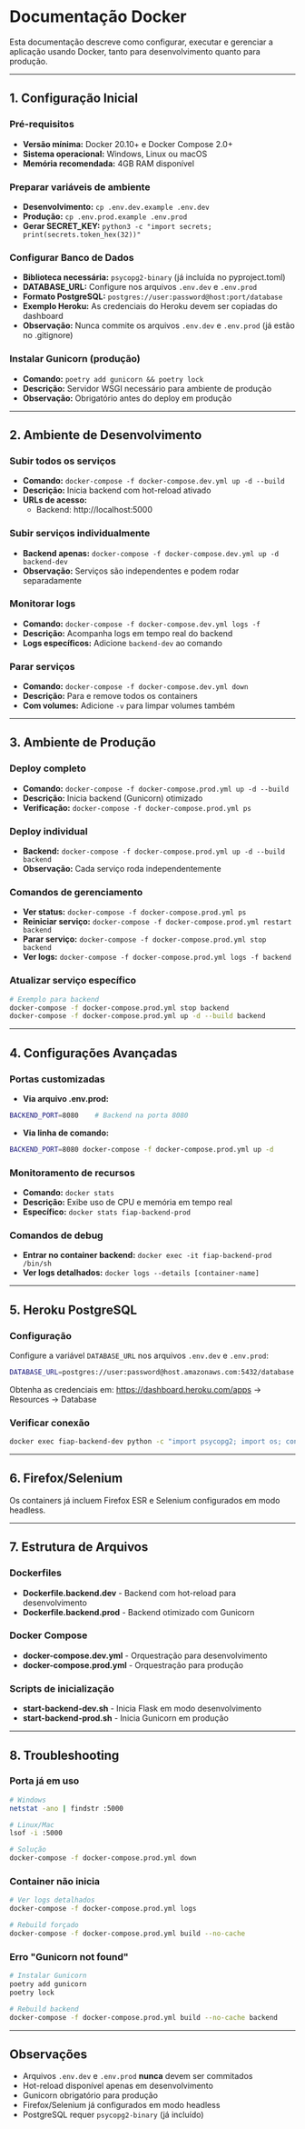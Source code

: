 # Documentação Docker

Esta documentação descreve como configurar, executar e gerenciar a aplicação usando Docker, tanto para desenvolvimento quanto para produção.

---

## 1. Configuração Inicial

### Pré-requisitos
- **Versão mínima:** Docker 20.10+ e Docker Compose 2.0+
- **Sistema operacional:** Windows, Linux ou macOS
- **Memória recomendada:** 4GB RAM disponível

### Preparar variáveis de ambiente
- **Desenvolvimento:** `cp .env.dev.example .env.dev`
- **Produção:** `cp .env.prod.example .env.prod`
- **Gerar SECRET_KEY:** `python3 -c "import secrets; print(secrets.token_hex(32))"`

### Configurar Banco de Dados
- **Biblioteca necessária:** `psycopg2-binary` (já incluída no pyproject.toml)
- **DATABASE_URL:** Configure nos arquivos `.env.dev` e `.env.prod`
- **Formato PostgreSQL:** `postgres://user:password@host:port/database`
- **Exemplo Heroku:** As credenciais do Heroku devem ser copiadas do dashboard
- **Observação:** Nunca commite os arquivos `.env.dev` e `.env.prod` (já estão no .gitignore)

### Instalar Gunicorn (produção)
- **Comando:** `poetry add gunicorn && poetry lock`
- **Descrição:** Servidor WSGI necessário para ambiente de produção
- **Observação:** Obrigatório antes do deploy em produção

---

## 2. Ambiente de Desenvolvimento

### Subir todos os serviços
- **Comando:** `docker-compose -f docker-compose.dev.yml up -d --build`
- **Descrição:** Inicia backend com hot-reload ativado
- **URLs de acesso:**
  - Backend: http://localhost:5000

### Subir serviços individualmente
- **Backend apenas:** `docker-compose -f docker-compose.dev.yml up -d backend-dev`
- **Observação:** Serviços são independentes e podem rodar separadamente

### Monitorar logs
- **Comando:** `docker-compose -f docker-compose.dev.yml logs -f`
- **Descrição:** Acompanha logs em tempo real do backend
- **Logs específicos:** Adicione `backend-dev` ao comando

### Parar serviços
- **Comando:** `docker-compose -f docker-compose.dev.yml down`
- **Descrição:** Para e remove todos os containers
- **Com volumes:** Adicione `-v` para limpar volumes também

---

## 3. Ambiente de Produção

### Deploy completo
- **Comando:** `docker-compose -f docker-compose.prod.yml up -d --build`
- **Descrição:** Inicia backend (Gunicorn) otimizado
- **Verificação:** `docker-compose -f docker-compose.prod.yml ps`

### Deploy individual
- **Backend:** `docker-compose -f docker-compose.prod.yml up -d --build backend`
- **Observação:** Cada serviço roda independentemente

### Comandos de gerenciamento
- **Ver status:** `docker-compose -f docker-compose.prod.yml ps`
- **Reiniciar serviço:** `docker-compose -f docker-compose.prod.yml restart backend`
- **Parar serviço:** `docker-compose -f docker-compose.prod.yml stop backend`
- **Ver logs:** `docker-compose -f docker-compose.prod.yml logs -f backend`

### Atualizar serviço específico
```bash
# Exemplo para backend
docker-compose -f docker-compose.prod.yml stop backend
docker-compose -f docker-compose.prod.yml up -d --build backend
```

---

## 4. Configurações Avançadas

### Portas customizadas
- **Via arquivo .env.prod:**
```bash
BACKEND_PORT=8080    # Backend na porta 8080
```
- **Via linha de comando:**
```bash
BACKEND_PORT=8080 docker-compose -f docker-compose.prod.yml up -d
```

### Monitoramento de recursos
- **Comando:** `docker stats`
- **Descrição:** Exibe uso de CPU e memória em tempo real
- **Específico:** `docker stats fiap-backend-prod`

### Comandos de debug
- **Entrar no container backend:** `docker exec -it fiap-backend-prod /bin/sh`
- **Ver logs detalhados:** `docker logs --details [container-name]`

---

## 5. Heroku PostgreSQL

### Configuração
Configure a variável `DATABASE_URL` nos arquivos `.env.dev` e `.env.prod`:
```bash
DATABASE_URL=postgres://user:password@host.amazonaws.com:5432/database
```

Obtenha as credenciais em: https://dashboard.heroku.com/apps → Resources → Database

### Verificar conexão
```bash
docker exec fiap-backend-dev python -c "import psycopg2; import os; conn = psycopg2.connect(os.getenv('DATABASE_URL')); print('✅ Conectado'); conn.close()"
```

---

## 6. Firefox/Selenium

Os containers já incluem Firefox ESR e Selenium configurados em modo headless.

---

## 7. Estrutura de Arquivos

### Dockerfiles
- **Dockerfile.backend.dev** - Backend com hot-reload para desenvolvimento
- **Dockerfile.backend.prod** - Backend otimizado com Gunicorn

### Docker Compose
- **docker-compose.dev.yml** - Orquestração para desenvolvimento
- **docker-compose.prod.yml** - Orquestração para produção

### Scripts de inicialização
- **start-backend-dev.sh** - Inicia Flask em modo desenvolvimento
- **start-backend-prod.sh** - Inicia Gunicorn em produção

---

## 8. Troubleshooting

### Porta já em uso
```bash
# Windows
netstat -ano | findstr :5000

# Linux/Mac
lsof -i :5000

# Solução
docker-compose -f docker-compose.prod.yml down
```

### Container não inicia
```bash
# Ver logs detalhados
docker-compose -f docker-compose.prod.yml logs

# Rebuild forçado
docker-compose -f docker-compose.prod.yml build --no-cache
```

### Erro "Gunicorn not found"
```bash
# Instalar Gunicorn
poetry add gunicorn
poetry lock

# Rebuild backend
docker-compose -f docker-compose.prod.yml build --no-cache backend
```
---

## Observações

- Arquivos `.env.dev` e `.env.prod` **nunca** devem ser commitados
- Hot-reload disponível apenas em desenvolvimento
- Gunicorn obrigatório para produção
- Firefox/Selenium já configurados em modo headless
- PostgreSQL requer `psycopg2-binary` (já incluído)